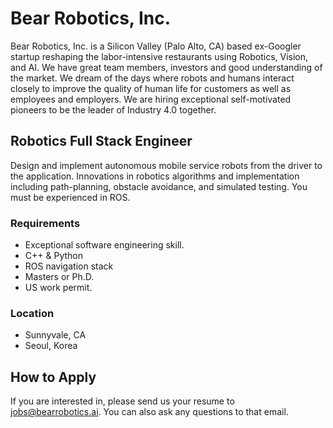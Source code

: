 # Bear Robotics, Inc.

Bear Robotics, Inc. is a Silicon Valley (Palo Alto, CA) based ex-Googler startup
reshaping the labor-intensive restaurants using Robotics, Vision, and AI.  We
have great team members, investors and good understanding of the market. We
dream of the days where robots and humans interact closely to improve the
quality of human life for customers as well as employees and employers.  We are
hiring exceptional self-motivated pioneers to be the leader of Industry 4.0
together.

## Robotics Full Stack Engineer
Design and implement autonomous mobile service robots from the driver to the
application.  Innovations in robotics algorithms and implementation including
path-planning, obstacle avoidance, and simulated testing.  You must be
experienced in ROS.

### Requirements
* Exceptional software engineering skill.
* C++ & Python
* ROS navigation stack
* Masters or Ph.D.
* US work permit.

### Location
* Sunnyvale, CA
* Seoul, Korea

## How to Apply
If you are interested in, please send us your resume to jobs@bearrobotics.ai. 
You can also ask any questions to that email.
